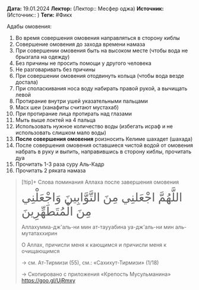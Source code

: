 **Дата:** 19.01.2024
**Лектор:** (Лектор:: Месфер оджа)
**Источник:** (Источник:: )
**Теги:** #Фикх 

Адабы омовения:
1. Во время совершения омовения направляться в сторону киблы
2. Совершение омовения до захода времени намаза
3. При совершении омовения быть на высоком месте (чтобы вода не брызгала на одежду)
4. Без причины не просить помощи у другого человека
5. Не разговаривать без причины
6. При совершении омовения отодвинуть кольца (чтобы вода везде достала)
7. При споласкивания носа воду набирать правой рукой, а вычищать левой
8. Протирание внутри ушей указательными пальцами
9. Масх шеи (ханафиты считают мустахаб)
10. При протирание лица протирать над глазами
11. Мыть выше локтей на 4 пальца
12. Использовать нужное количество воды (избегать исраф и не использовать слишком мало воды)
13. **После совершения омовения** роизносить Келиме шахадет (шахада)
14. После совершения омовения оставшиеся чистой водой от омовения набрать в руку и выпить, направившись в сторону киблы, прочитать дуа
15. Прочитать 1-3 раза суру Аль-Кадр
16. Прочитать 2 ряката намаза 

> [!tip]+ Слова поминания Аллаха после завершения омовения 
> 
> <span style="font-family: Uthmanic; font-size: 2rem;">اللَّهُمَّ اجْعَلنِي مِنَ التَّوَّابِينَ وَاجْعَلْنِي مِنَ الْمُتَطَهِّرِينَ </span>
> 
> Аллахумма-дж'аль-ни мин ат-таууабина уа-дж'аль-ни мин аль-мутатаххирин
> 
> О Аллах, причисли меня к кающимся и причисли меня к очищающимся
> 
> → см. Ат-Тирмизи (55), см.: «Сахихут-Тирмизи» (1/18)
> 
> → Скопировано с приложения «Крепость Мусульманина» 
 https://goo.gl/UjRmxy
